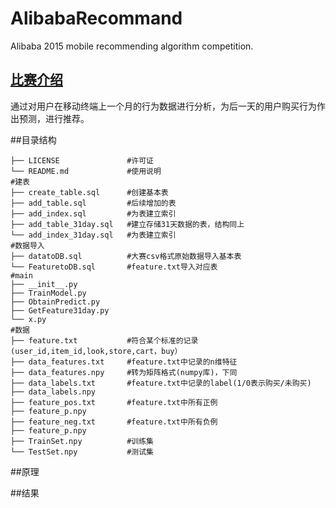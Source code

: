 # AlibabaRecommand
 Alibaba 2015 mobile recommending algorithm competition.
 
## [比赛介绍](http://tianchi.aliyun.com/competition/introduction.htm?spm=5176.100066.333.2.YI657c&raceId=1)
通过对用户在移动终端上一个月的行为数据进行分析，为后一天的用户购买行为作出预测，进行推荐。

##目录结构

```
├── LICENSE               #许可证
└── README.md             #使用说明
#建表
├── create_table.sql      #创建基本表
├── add_table.sql         #后续增加的表
├── add_index.sql         #为表建立索引
├── add_table_31day.sql   #建立存储31天数据的表，结构同上
└── add_index_31day.sql   #为表建立索引
#数据导入
├── datatoDB.sql          #大赛csv格式原始数据导入基本表
└── FeaturetoDB.sql       #feature.txt导入对应表
#main
├── __init__.py
├── TrainModel.py
├── ObtainPredict.py
├── GetFeature31day.py
└── x.py
#数据 
├── feature.txt           #符合某个标准的记录(user_id,item_id,look,store,cart，buy）
├── data_features.txt     #feature.txt中记录的n维特征
├── data_features.npy     #转为矩阵格式(numpy库)，下同
├── data_labels.txt       #feature.txt中记录的label(1/0表示购买/未购买)
├── data_labels.npy    
├── feature_pos.txt       #feature.txt中所有正例
├── feature_p.npy      
├── feature_neg.txt       #feature.txt中所有负例
├── feature_p.npy
├── TrainSet.npy          #训练集
└── TestSet.npy           #测试集

```

##原理


##结果
